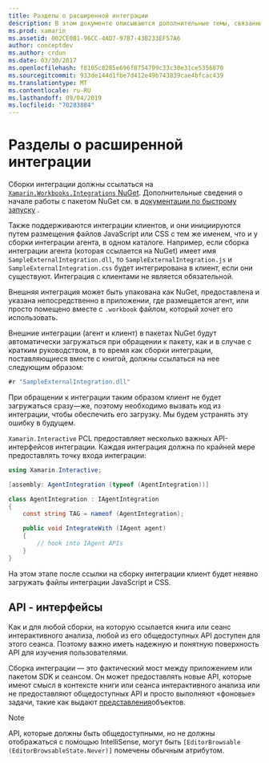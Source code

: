 ```yaml
---
title: Разделы о расширенной интеграции
description: В этом документе описываются дополнительные темы, связанные с интеграцией Xamarin Workbooks. В нем обсуждается пакет NuGet Xamarin. Workbook. Integrations и интерфейс API в книге Xamarin.
ms.prod: xamarin
ms.assetid: 002CE0B1-96CC-4AD7-97B7-43B233EF57A6
author: conceptdev
ms.author: crdun
ms.date: 03/30/2017
ms.openlocfilehash: f8105c8285e696f8754799c33c30e31ce5356870
ms.sourcegitcommit: 933de144d1fbe7d412e49b743839cae4bfcac439
ms.translationtype: MT
ms.contentlocale: ru-RU
ms.lasthandoff: 09/04/2019
ms.locfileid: "70283884"
---
```

# <a name="advanced-integration-topics"></a>Разделы о расширенной интеграции

Сборки интеграции должны ссылаться на [ `Xamarin.Workbooks.Integrations` NuGet][nuget]. Дополнительные сведения о начале работы с пакетом NuGet см. в [документации по быстрому запуску](~/tools/workbooks/sdk/index.md) .

Также поддерживаются интеграции клиентов, и они инициируются путем размещения файлов JavaScript или CSS с тем же именем, что и у сборки интеграции агента, в одном каталоге. Например, если сборка интеграции агента (которая ссылается на NuGet) имеет имя `SampleExternalIntegration.dll`, то `SampleExternalIntegration.js` и `SampleExternalIntegration.css` будет интегрирована в клиент, если они существуют. Интеграция с клиентами не является обязательной.

Внешняя интеграция может быть упакована как NuGet, предоставлена и указана непосредственно в приложении, где размещается агент, или просто помещено вместе с `.workbook` файлом, который хочет его использовать.

Внешние интеграции (агент и клиент) в пакетах NuGet будут автоматически загружаться при обращении к пакету, как и в случае с кратким руководством, в то время как сборки интеграции, поставляющиеся вместе с книгой, должны ссылаться на нее следующим образом:

```csharp
#r "SampleExternalIntegration.dll"
```

При обращении к интеграции таким образом клиент не будет загружаться сразу&mdash;же, поэтому необходимо вызвать код из интеграции, чтобы обеспечить его загрузку. Мы будем устранять эту ошибку в будущем.

`Xamarin.Interactive` PCL предоставляет несколько важных API-интерфейсов интеграции. Каждая интеграция должна по крайней мере предоставлять точку входа интеграции:

```csharp
using Xamarin.Interactive;

[assembly: AgentIntegration (typeof (AgentIntegration))]

class AgentIntegration : IAgentIntegration
{
    const string TAG = nameof (AgentIntegration);

    public void IntegrateWith (IAgent agent)
    {
        // hook into IAgent APIs
    }
}
```

На этом этапе после ссылки на сборку интеграции клиент будет неявно загружать файлы интеграции JavaScript и CSS.

## <a name="apis"></a>API - интерфейсы

Как и для любой сборки, на которую ссылается книга или сеанс интерактивного анализа, любой из его общедоступных API доступен для этого сеанса. Поэтому важно иметь надежную и понятную поверхность API для изучения пользователями.

Сборка интеграции — это фактический мост между приложением или пакетом SDK и сеансом. Он может предоставлять новые API, которые имеют смысл в контексте книги или сеанса интерактивного анализа или не предоставляют общедоступных API и просто выполняют «фоновые» задачи, такие как выдают [представления](~/tools/workbooks/sdk/representations.md)объектов.

> [!NOTE]
> API, которые должны быть общедоступными, но не должны отображаться с помощью IntelliSense, могут быть `[EditorBrowsable (EditorBrowsableState.Never)]` помечены обычным атрибутом.

[nuget]: https://nuget.org/packages/Xamarin.Workbooks.Integration
